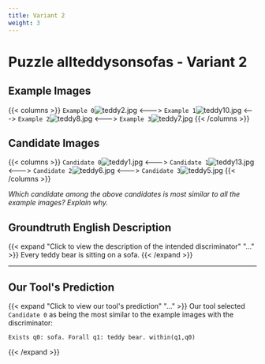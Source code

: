 ```yaml
---
title: Variant 2
weight: 3
---
```


# Puzzle allteddysonsofas - Variant 2

## Example Images
{{< columns >}}
`Example 0`![teddy2.jpg](/natscene_data/images/teddy2.jpg)
<--->
`Example 1`![teddy10.jpg](/natscene_data/images/teddy10.jpg)
<--->
`Example 2`![teddy8.jpg](/natscene_data/images/teddy8.jpg)
<--->
`Example 3`![teddy7.jpg](/natscene_data/images/teddy7.jpg)
{{< /columns >}}

## Candidate Images
{{< columns >}}
`Candidate 0`![teddy1.jpg](/natscene_data/images/teddy1.jpg)
<--->
`Candidate 1`![teddy13.jpg](/natscene_data/images/teddy13.jpg)
<--->
`Candidate 2`![teddy6.jpg](/natscene_data/images/teddy6.jpg)
<--->
`Candidate 3`![teddy5.jpg](/natscene_data/images/teddy5.jpg)
{{< /columns >}}

*Which candidate among the above candidates is most similar to all the example images? Explain why.*

## Groundtruth English Description

{{< expand "Click to view the description of the intended discriminator" "..." >}}
Every teddy bear is sitting on a sofa.
{{< /expand >}}

---



## Our Tool's Prediction

{{< expand "Click to view our tool's prediction" "..." >}}
Our tool selected `Candidate 0` as being the most similar to the example images with the discriminator:
```plaintext
Exists q0: sofa. Forall q1: teddy bear. within(q1,q0)
```
{{< /expand >}}
